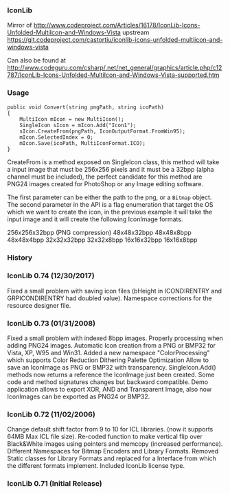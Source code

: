 ### IconLib

Mirror of http://www.codeproject.com/Articles/16178/IconLib-Icons-Unfolded-MultiIcon-and-Windows-Vista
upstream https://git.codeproject.com/castortiu/iconlib-icons-unfolded-multiicon-and-windows-vista

Can also be found at http://www.codeguru.com/csharp/.net/net_general/graphics/article.php/c12787/IconLib-Icons-Unfolded-MultiIcon-and-Windows-Vista-supported.htm

### Usage

    public void Convert(string pngPath, string icoPath)
    {
        MultiIcon mIcon = new MultiIcon();
        SingleIcon sIcon = mIcon.Add("Icon1");
        sIcon.CreateFrom(pngPath, IconOutputFormat.FromWin95);
        mIcon.SelectedIndex = 0;
        mIcon.Save(icoPath, MultiIconFormat.ICO);
    }

CreateFrom is a method exposed on SingleIcon class, this method will take a input image that must be 256x256 pixels and it must be a 32bpp (alpha channel must be included), the perfect candidate for this method are PNG24 images created for PhotoShop or any Image editing software.

The first parameter can be either the path to the png, or a `Bitmap` object. The second parameter in the API is a flag enumeration that target the OS which we want to create the icon, in the previous example it will take the input image and it will create the following IconImage formats.

256x256x32bpp (PNG compression)
48x48x32bpp 
48x48x8bpp
48x48x4bpp
32x32x32bpp
32x32x8bpp
16x16x32bpp
16x16x8bpp

### History

### IconLib 0.74 (12/30/2017)

Fixed a small problem with saving icon files (bHeight in ICONDIRENTRY and GRPICONDIRENTRY had doubled value).
Namespace corrections for the resource designer file.

### IconLib 0.73 (01/31/2008)

Fixed a small problem with indexed 8bpp images.
Properly processing when adding PNG24 images.
Automatic Icon creation from a PNG or BMP32 for Vista, XP, W95 and Win31.
Added a new namespace "ColorProcessing" which supports
Color Reduction
Dithering
Palette Optimization
Allow to save an IconImage as PNG or BMP32 with transparency.
SingleIcon.Add() methods now returns a reference the IconImage just been created.
Some code and method signatures changes but backward compatible.
Demo application allows to export XOR, AND and Transparent Image, also now IconImages can be exported as PNG24 or BMP32.

### IconLib 0.72 (11/02/2006)

Change default shift factor from 9 to 10 for ICL libraries. (now it supports 64MB Max ICL file size).
Re-coded function to make vertical flip over Black&White images using pointers and memcopy (increased performance).
Different Namespaces for Bitmap Encoders and Library Formats.
Removed Static classes for Library Formats and replaced for a Interface from which the different formats implement.
Included IconLib license type.

### IconLib 0.71 (Initial Release)